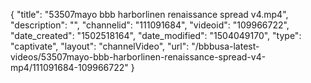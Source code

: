 {
    "title": "53507mayo bbb harborlinen renaissance spread v4.mp4",
    "description": "",
    "channelid": "111091684",
    "videoid": "109966722",
    "date_created": "1502518164",
    "date_modified": "1504049170",
    "type": "captivate",
    "layout": "channelVideo",
    "url": "\/bbbusa-latest-videos\/53507mayo-bbb-harborlinen-renaissance-spread-v4-mp4\/111091684-109966722"
}